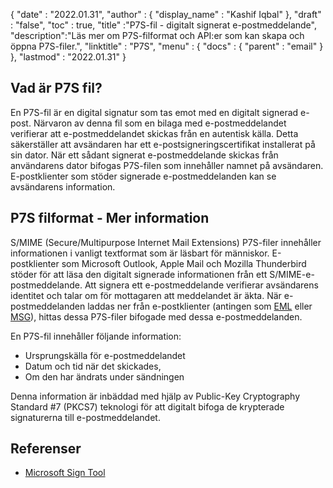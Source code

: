 {
  "date" : "2022.01.31",
  "author" : {
    "display_name" : "Kashif Iqbal"
},
  "draft" : "false",
  "toc" : true,
  "title" :"P7S-fil - digitalt signerat e-postmeddelande",
  "description":"Läs mer om P7S-filformat och API:er som kan skapa och öppna P7S-filer.",
  "linktitle" : "P7S",
  "menu" : {
    "docs" : {
      "parent" : "email"
}
},
  "lastmod" : "2022.01.31"
}

## Vad är P7S fil?

En P7S-fil är en digital signatur som tas emot med en digitalt signerad e-post. Närvaron av denna fil som en bilaga med e-postmeddelandet verifierar att e-postmeddelandet skickas från en autentisk källa. Detta säkerställer att avsändaren har ett e-postsigneringscertifikat installerat på sin dator. När ett sådant signerat e-postmeddelande skickas från användarens dator bifogas P7S-filen som innehåller namnet på avsändaren. E-postklienter som stöder signerade e-postmeddelanden kan se avsändarens information.

## P7S filformat - Mer information

S/MIME (Secure/Multipurpose Internet Mail Extensions) P7S-filer innehåller informationen i vanligt textformat som är läsbart för människor. E-postklienter som Microsoft Outlook, Apple Mail och Mozilla Thunderbird stöder för att läsa den digitalt signerade informationen från ett S/MIME-e-postmeddelande. Att signera ett e-postmeddelande verifierar avsändarens identitet och talar om för mottagaren att meddelandet är äkta. När e-postmeddelanden laddas ner från e-postklienter (antingen som [EML](/sv/email/eml/) eller [MSG](/sv/email/msg/)), hittas dessa P7S-filer bifogade med dessa e-postmeddelanden.

En P7S-fil innehåller följande information:

* Ursprungskälla för e-postmeddelandet
* Datum och tid när det skickades,
* Om den har ändrats under sändningen

Denna information är inbäddad med hjälp av Public-Key Cryptography Standard #7 (PKCS7) teknologi för att digitalt bifoga de krypterade signaturerna till e-postmeddelandet.

## Referenser ##

* [Microsoft Sign Tool](https://learn.microsoft.com/en-us/windows-hardware/drivers/devtest/signtool)

